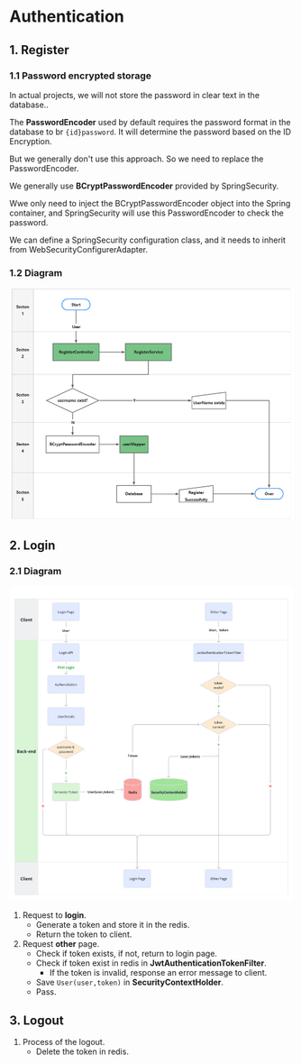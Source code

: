 # Authentication

## 1. Register

### 1.1 Password encrypted storage

In actual projects, we will not store the password in clear text in the database..

The **PasswordEncoder** used by default requires the password format in the database to br `{id}password`.
It will determine the password based on the ID Encryption.

But we generally don't use this approach. So we need to replace the PasswordEncoder.

We generally use **BCryptPasswordEncoder** provided by SpringSecurity.

Wwe only need to inject the BCryptPasswordEncoder object into the Spring container,
and SpringSecurity will use this PasswordEncoder to check the password.

We can define a SpringSecurity configuration class, and it needs to inherit from
WebSecurityConfigurerAdapter.

### 1.2 Diagram

<img src=".images/7b664e62.png" width="800"/>

## 2. Login

### 2.1 Diagram

<img src=".images/33fa4d9f.png" width="800"/>

1. Request to **login**.
    - Generate a token and store it in the redis.
    - Return the token to client.
2. Request **other** page.
    - Check if token exists, if not, return to login page.
    - Check if token exist in redis in **JwtAuthenticationTokenFilter**.
        - If the token is invalid, response an error message to client.
    - Save `User(user,token)` in **SecurityContextHolder**.
    - Pass.

## 3. Logout

1. Process of the logout.
    - Delete the token in redis.












